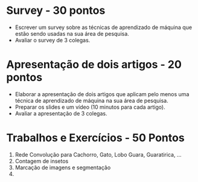 # Survey - 30 pontos

* Escrever um survey sobre as técnicas de aprendizado de máquina que estão sendo usadas na sua área de pesquisa.
* Avaliar o survey de 3 colegas.

# Apresentação de dois artigos - 20 pontos

* Elaborar a apresentação de dois artigos que aplicam pelo menos uma técnica de aprendizado de máquina na sua área de pesquisa.
* Preparar os slides e um vídeo (10 minutos para cada artigo).
* Avaliar a apresentação de 3 colegas.


# Trabalhos e Exercícios  - 50 Pontos

1. Rede Convolução para Cachorro, Gato, Lobo Guara, Guaratirica, ...
2. Contagem de insetos
3. Marcação de imagens e segmentação
4. 


